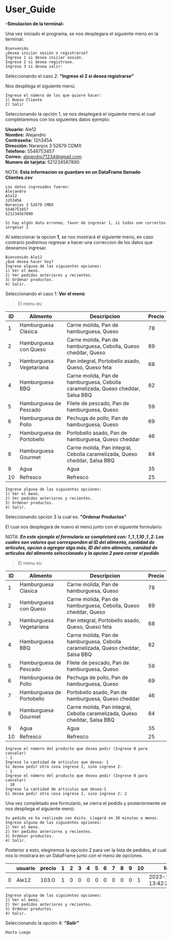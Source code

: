 # User_Guide
**-Simulacion de la terminal-**

Una vez iniciado el programa, se nos desplegara el siguiente menú en la terminal:

```
Bienvenido
¿Desea iniciar sesión o registrarse?
Ingrese 1 si desea iniciar sesión.
Ingrese 2 si desea registrase.
Ingrese 3 si desea salir:
```

Seleccionando el caso 2:  **"Ingrese el 2 si desea registrarse"**

Nos despliega el siguiente menú:

```
Ingrese el número de los que quiere hacer:
1) Nuevo Cliente
2) Salir  
```
Seleccionando la opción 1, se nos desplegará el siguiente menú el cual completaremos con los siguientes datos ejemplo:   

**Usuario:** Ale12  
**Nombre:** Alejandro  
**Contraseña:** 12ñ345A  
**Dirección:** Naranjos 3 52679 CDMX  
**Telefono:** 5546753457  
**Correo:** alejandro71234@gmail.com  
**Numero de tarjeta:** 521234567890

NOTA: **Esta informacion se guardare en un DataFrame llamado Clientes.csv**


```
Los datos ingresados fueron: 
Alejandro
Ale12
12ñ345A
Naranjos 3 52679 CMDX
5546753457
521234567890

Si hay algún dato erroneo, favor de ingresar 1, si todos son correctos inrgesar 2

```
Al seleccionar la opcion **1**, se nos mostrará el siguiente menú, en caso contrario podremos regresar a hacer una correccion de los datos que deseamos ingresar.

```
Bienvenido Ale12
¿Qué desea hacer hoy?
Ingrese alguna de las siguientes opciones:
1) Ver el menú.
2) Ver pedidos anteriores y recientes.
3) Ordenar productos.
4) Salir.
```

Seleccionando el caso 1: **Ver el menú**

>El menu es:

| ID | Alimento                | Descripcion                                              | Precio |
|----|-------------------------|----------------------------------------------------------|--------|
| 1  | Hamburguesa Clasica     | Carne molida, Pan de hamburguesa, Queso                   | 78     |
| 2  | Hamburguesa con Queso   | Carne molida, Pan de hamburguesa, Cebolla, Queso cheddar, Queso | 89     |
| 3  | Hamburguesa Vegetariana | Pan integral, Portobello asado, Queso, Queso feta         | 68     |
| 4  | Hamburguesa BBQ         | Carne molida, Pan de hamburguesa, Cebolla caramelizada, Queso cheddar, Salsa BBQ | 82     |
| 5  | Hamburguesa de Pescado  | Filete de pescado, Pan de hamburguesa, Queso              | 59     |
| 6  | Hamburguesa de Pollo    | Pechuga de pollo, Pan de hamburguesa, Queso              | 69     |
| 7  | Hamburguesa de Portobello| Portobello asado, Pan de hamburguesa, Queso cheddar      | 46     |
| 8  | Hamburguesa Gourmet     | Carne molida, Pan integral, Cebolla caramelizada, Queso cheddar, Salsa BBQ | 84     |
| 9  | Agua                    | Agua                                                     | 35     |
| 10 | Refresco                | Refresco                                                 | 25     |

```
Ingrese alguna de las siguientes opciones:
1) Ver el menú.
2) Ver pedidos anteriores y recientes.
3) Ordenar productos.
4) Salir.
```
Seleccionando opcion 3 la cual es: **"Ordenar Productos"**  

El cual nos desplegará de nuevo el menú junto con el siguiente formulario: 

NOTA: ***En este ejemplo el formulario se completará con: 1 ,1 ,1,10 ,1 ,2. Los cuales son valores que corresponden al ID del alimento, cantidad de articulos, opcion a agregar algo más, ID del otro alimento, canidad de articulos del alimento seleccionado y la opcion 2 para cerrar el pedido*** 

>El menu es:

| ID | Alimento                | Descripcion                                              | Precio |
|----|-------------------------|----------------------------------------------------------|--------|
| 1  | Hamburguesa Clasica     | Carne molida, Pan de hamburguesa, Queso                   | 78     |
| 2  | Hamburguesa con Queso   | Carne molida, Pan de hamburguesa, Cebolla, Queso cheddar, Queso | 89     |
| 3  | Hamburguesa Vegetariana | Pan integral, Portobello asado, Queso, Queso feta         | 68     |
| 4  | Hamburguesa BBQ         | Carne molida, Pan de hamburguesa, Cebolla caramelizada, Queso cheddar, Salsa BBQ | 82     |
| 5  | Hamburguesa de Pescado  | Filete de pescado, Pan de hamburguesa, Queso              | 59     |
| 6  | Hamburguesa de Pollo    | Pechuga de pollo, Pan de hamburguesa, Queso              | 69     |
| 7  | Hamburguesa de Portobello| Portobello asado, Pan de hamburguesa, Queso cheddar      | 46     |
| 8  | Hamburguesa Gourmet     | Carne molida, Pan integral, Cebolla caramelizada, Queso cheddar, Salsa BBQ | 84     |
| 9  | Agua                    | Agua                                                     | 35     |
| 10 | Refresco                | Refresco                                                 | 25     |

```
Ingrese el número del producto que desea pedir (Ingrese 0 para cancelar)
: 1
Ingrese la cantidad de articulos que desea: 1
Si desea pedir otra cosa ingrese 1, sino ingrese 2:
: 1 
Ingrese el número del producto que desea pedir (Ingrese 0 para cancelar)
: 10
Ingrese la cantidad de articulos que desea:1
Si desea pedir otra cosa ingrese 1, sino ingrese 2: 2
```
Una vez completado ese formulario, se cierra el pedido y posteriormente se nos despliega el siguiente menú: 

```
Su pedido se ha realizado con éxito. Llegará en 30 minutos o menos.
Ingrese alguna de las siguientes opciones:
1) Ver el menú.
2) Ver pedidos anteriores y recientes.
3) Ordenar productos.
4) Salir.
```
Posterior a esto, elegiremos la opcioón 2 para ver la lista de pedidos, el cual nos lo mostrara en un DataFrame junto con el menú de opciones.


|   | usuario | precio | 1 | 2 | 3 | 4 | 5 | 6 | 7 | 8 | 9 | 10 | fecha                      |
|---|---------|--------|---|---|---|---|---|---|---|---|---|----|----------------------------|
| 0 | Ale12   | 103.0  | 1 | 0 | 0 | 0 | 0 | 0 | 0 | 0 | 0 | 1  | 2023-11-27 13:42:26.751140 |

```
Ingrese alguna de las siguientes opciones:
1) Ver el menú.
2) Ver pedidos anteriores y recientes.
3) Ordenar productos.
4) Salir.
```

Seleccionando la opción 4: ***"Salir"***

```
Hasta Luego 
```